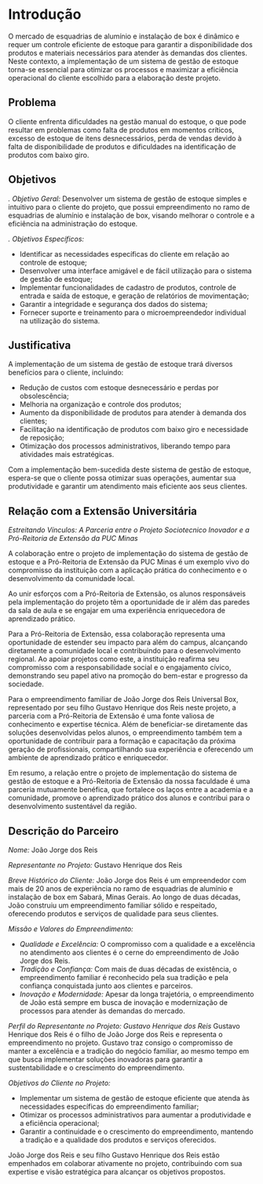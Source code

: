 # Introdução

O mercado de esquadrias de alumínio e instalação de box é dinâmico e requer um controle eficiente de estoque para garantir a disponibilidade dos produtos e materiais necessários para atender às demandas dos clientes. Neste contexto, a implementação de um sistema de gestão de estoque torna-se essencial para otimizar os processos e maximizar a eficiência operacional do cliente escolhido para a elaboração deste projeto.


## Problema
O cliente enfrenta dificuldades na gestão manual do estoque, o que pode resultar em problemas como falta de produtos em momentos críticos, excesso de estoque de itens desnecessários, perda de vendas devido à falta de disponibilidade de produtos e dificuldades na identificação de produtos com baixo giro.

## Objetivos

*. Objetivo Geral:*
Desenvolver um sistema de gestão de estoque simples e intuitivo para o cliente do projeto, que possui empreendimento no ramo de esquadrias de alumínio e instalação de box, visando melhorar o controle e a eficiência na administração do estoque.

*. Objetivos Específicos:*
- Identificar as necessidades específicas do cliente em relação ao controle de estoque;
- Desenvolver uma interface amigável e de fácil utilização para o sistema de gestão de estoque;
- Implementar funcionalidades de cadastro de produtos, controle de entrada e saída de estoque, e geração de relatórios de movimentação;
- Garantir a integridade e segurança dos dados do sistema;
- Fornecer suporte e treinamento para o microempreendedor individual na utilização do sistema. 

## Justificativa

A implementação de um sistema de gestão de estoque trará diversos benefícios para o cliente, incluindo:
- Redução de custos com estoque desnecessário e perdas por obsolescência;
- Melhoria na organização e controle dos produtos;
- Aumento da disponibilidade de produtos para atender à demanda dos clientes;
- Facilitação na identificação de produtos com baixo giro e necessidade de reposição;
- Otimização dos processos administrativos, liberando tempo para atividades mais estratégicas.

Com a implementação bem-sucedida deste sistema de gestão de estoque, espera-se que o cliente possa otimizar suas operações, aumentar sua produtividade e garantir um atendimento mais eficiente aos seus clientes.

## Relação com a Extensão Universitária

*Estreitando Vínculos: A Parceria entre o Projeto Sociotecnico Inovador e a Pró-Reitoria de Extensão da PUC Minas*

A colaboração entre o projeto de implementação do sistema de gestão de estoque e a Pró-Reitoria de Extensão da PUC Minas é um exemplo vivo do compromisso da instituição com a aplicação prática do conhecimento e o desenvolvimento da comunidade local.

Ao unir esforços com a Pró-Reitoria de Extensão, os alunos responsáveis pela implementação do projeto têm a oportunidade de ir além das paredes da sala de aula e se engajar em uma experiência enriquecedora de aprendizado prático. 

Para a Pró-Reitoria de Extensão, essa colaboração representa uma oportunidade de estender seu impacto para além do campus, alcançando diretamente a comunidade local e contribuindo para o desenvolvimento regional. Ao apoiar projetos como este, a instituição reafirma seu compromisso com a responsabilidade social e o engajamento cívico, demonstrando seu papel ativo na promoção do bem-estar e progresso da sociedade.

Para o empreendimento familiar de João Jorge dos Reis Universal Box, representado por seu filho Gustavo Henrique dos Reis neste projeto, a parceria com a Pró-Reitoria de Extensão é uma fonte valiosa de conhecimento e expertise técnica. Além de beneficiar-se diretamente das soluções desenvolvidas pelos alunos, o empreendimento também tem a oportunidade de contribuir para a formação e capacitação da próxima geração de profissionais, compartilhando sua experiência e oferecendo um ambiente de aprendizado prático e enriquecedor.

Em resumo, a relação entre o projeto de implementação do sistema de gestão de estoque e a Pró-Reitoria de Extensão da nossa faculdade é uma parceria mutuamente benéfica, que fortalece os laços entre a academia e a comunidade, promove o aprendizado prático dos alunos e contribui para o desenvolvimento sustentável da região.

## Descrição do Parceiro

*Nome:* João Jorge dos Reis

*Representante no Projeto:* Gustavo Henrique dos Reis

*Breve Histórico do Cliente:*
João Jorge dos Reis é um empreendedor com mais de 20 anos de experiência no ramo de esquadrias de alumínio e instalação de box em Sabará, Minas Gerais. Ao longo de duas décadas, João construiu um empreendimento familiar sólido e respeitado, oferecendo produtos e serviços de qualidade para seus clientes.

*Missão e Valores do Empreendimento:*
- *Qualidade e Excelência:* O compromisso com a qualidade e a excelência no atendimento aos clientes é o cerne do empreendimento de João Jorge dos Reis.
- *Tradição e Confiança:* Com mais de duas décadas de existência, o empreendimento familiar é reconhecido pela sua tradição e pela confiança conquistada junto aos clientes e parceiros.
- *Inovação e Modernidade:* Apesar da longa trajetória, o empreendimento de João está sempre em busca de inovação e modernização de processos para atender às demandas do mercado.

*Perfil do Representante no Projeto: Gustavo Henrique dos Reis*
Gustavo Henrique dos Reis é o filho de João Jorge dos Reis e representa o empreendimento no projeto. Gustavo traz consigo o compromisso de manter a excelência e a tradição do negócio familiar, ao mesmo tempo em que busca implementar soluções inovadoras para garantir a sustentabilidade e o crescimento do empreendimento.

*Objetivos do Cliente no Projeto:*
- Implementar um sistema de gestão de estoque eficiente que atenda às necessidades específicas do empreendimento familiar;
- Otimizar os processos administrativos para aumentar a produtividade e a eficiência operacional;
- Garantir a continuidade e o crescimento do empreendimento, mantendo a tradição e a qualidade dos produtos e serviços oferecidos.

João Jorge dos Reis e seu filho Gustavo Henrique dos Reis estão empenhados em colaborar ativamente no projeto, contribuindo com sua expertise e visão estratégica para alcançar os objetivos propostos.
